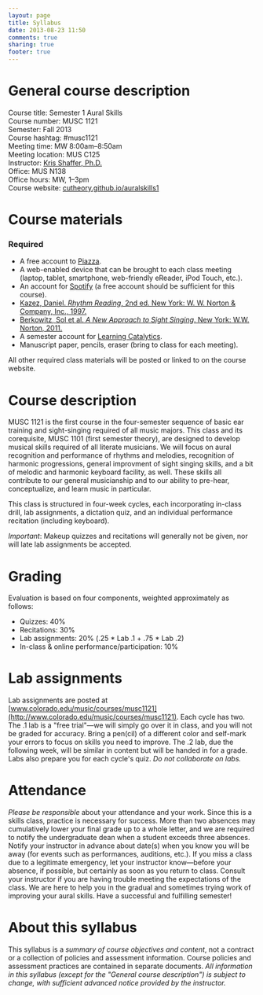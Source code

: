 ```yaml
---
layout: page
title: Syllabus
date: 2013-08-23 11:50
comments: true
sharing: true
footer: true
---
```


# General course description #

Course title: Semester 1 Aural Skills  
Course number: MUSC 1121  
Semester: Fall 2013  
Course hashtag: #musc1121  
Meeting time: MW 8:00am–8:50am  
Meeting location: MUS C125  
Instructor: [Kris Shaffer, Ph.D.](http://twitter.com/krisshaffer)  
Office: MUS N138  
Office hours: MW, 1–3pm  
Course website: [cutheory.github.io/auralskills1](http://cutheory.github.io/auralskills1/)  

# Course materials #

### Required ###

- A free account to [Piazza](http://www.piazza.com).  
- A web-enabled device that can be brought to each class meeting (laptop, tablet, smartphone, web-friendly eReader, iPod Touch, etc.).  
- An account for [Spotify](http://www.spotify.com) (a free account should be sufficient for this course).  
- [Kazez, Daniel. *Rhythm Reading*, 2nd ed. New York: W. W. Norton & Company, Inc., 1997.](http://openlibrary.org/books/OL22213819M/Rhythm_reading)  
- [Berkowitz, Sol et al. *A New Approach to Sight Singing*. New York: W.W. Norton, 2011.](http://openlibrary.org/works/OL16010686W/A_new_approach_to_sight_singing)  
- A semester account for [Learning Catalytics](http://www.learningcatalytics.com).  
- Manuscript paper, pencils, eraser (bring to class for each meeting).

All other required class materials will be posted or linked to on the course website.

# Course description #

MUSC 1121 is the first course in the four-semester sequence of basic ear training and sight-singing required of all music majors. This class and its corequisite, MUSC 1101 (first semester theory), are designed to develop musical skills required of all literate musicians. We will focus on aural recognition and performance of rhythms and melodies, recognition of harmonic progressions, general improvment of sight singing skills, and a bit of melodic and harmonic keyboard facility, as well. These skills all contribute to our general musicianship and to our ability to pre-hear, conceptualize, and learn music in particular.

This class is structured in four-week cycles, each incorporating in-class drill, lab assignments, a dictation quiz, and an individual performance recitation (including keyboard).

*Important*: Makeup quizzes and recitations will generally not be given, nor will late lab assignments be accepted.

# Grading #

Evaluation is based on four components, weighted approximately as follows:

- Quizzes: 40%  
- Recitations: 30%  
- Lab assignments: 20% (.25 * Lab .1 + .75 * Lab .2)  
- In-class & online performance/participation: 10%  

# Lab assignments #

Lab assignments are posted at [www.colorado.edu/music/courses/musc1121](http://www.colorado.edu/music/courses/musc1121). Each cycle has two. The .1 lab is a "free trial"—we will simply go over it in class, and you will not be graded for accuracy. Bring a pen(cil) of a different color and self-mark your errors to focus on skills you need to improve. The .2 lab, due the following week, will be similar in content but will be handed in for a grade. Labs also prepare you for each cycle's quiz. *Do not collaborate on labs.*

# Attendance #

*Please be responsible* about your attendance and your work. Since this is a skills class, practice is necessary for success. More than two absences may cumulatively lower your final grade up to a whole letter, and we are required to notify the undergraduate dean when a student exceeds three absences. Notify your instructor in advance about date(s) when you know you will be away (for events such as performances, auditions, etc.). If you miss a class due to a legitimate emergency, let your instructor know—before your absence, if possible, but certainly as soon as you return to class. Consult your instructor if you are having trouble meeting the expectations of the class. We are here to help you in the gradual and sometimes trying work of improving your aural skills. Have a successful and fulfilling semester!

# About this syllabus #

This syllabus is a *summary of course objectives and content*, not a contract or a collection of policies and assessment information. Course policies and assessment practices are contained in separate documents. *All information in this syllabus (except for the "General course description") is subject to change, with sufficient advanced notice provided by the instructor.*
